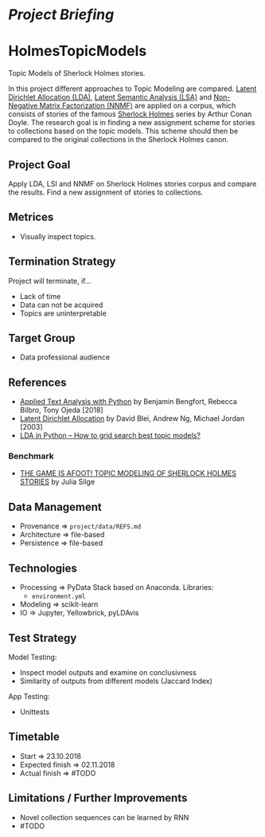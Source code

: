 *Project Briefing*
==================

# HolmesTopicModels
Topic Models of Sherlock Holmes stories.

In this project different approaches to Topic Modeling are compared. [Latent Dirichlet Allocation (LDA)](https://en.wikipedia.org/wiki/Latent_Dirichlet_allocation), [Latent Semantic Analysis (LSA)](https://en.wikipedia.org/wiki/Latent_semantic_analysis) and [Non-Negative Matrix Factorization (NNMF)](https://en.wikipedia.org/wiki/Non-negative_matrix_factorization) are applied on a corpus, which consists of stories of the famous [Sherlock Holmes](https://en.wikipedia.org/wiki/Sherlock_Holmes) series by Arthur Conan Doyle. The research goal is in finding a new assignment scheme for stories to collections based on the topic models. This scheme should then be compared to the original collections in the Sherlock Holmes canon.


## Project Goal
Apply LDA, LSI and NNMF on Sherlock Holmes stories corpus and compare the results. Find a new assignment of stories to collections.


## Metrices
* Visually inspect topics.


## Termination Strategy
Project will terminate, if...

* Lack of time
* Data can not be acquired
* Topics are uninterpretable


## Target Group
* Data professional audience


## References
* [Applied Text Analysis with Python](http://shop.oreilly.com/product/0636920052555.do) by Benjamin Bengfort, Rebecca Bilbro, Tony Ojeda [2018]
* [Latent Dirichlet Allocation](http://www.jmlr.org/papers/volume3/blei03a/blei03a.pdf) by David Blei, Andrew Ng, Michael Jordan [2003]
* [LDA in Python – How to grid search best topic models?](https://www.machinelearningplus.com/nlp/topic-modeling-python-sklearn-examples/)


### Benchmark
* [THE GAME IS AFOOT! TOPIC MODELING OF SHERLOCK HOLMES STORIES](https://juliasilge.com/blog/sherlock-holmes-stm/) by Julia Silge


## Data Management
* Provenance => `project/data/REFS.md`
* Architecture => file-based
* Persistence => file-based


## Technologies
* Processing => PyData Stack based on Anaconda. Libraries:
    * `environment.yml`
* Modeling => scikit-learn
* IO => Jupyter, Yellowbrick, pyLDAvis

## Test Strategy
Model Testing:

* Inspect model outputs and examine on conclusivness
* Similarity of outputs from different models (Jaccard Index)

App Testing:

* Unittests


## Timetable
* Start => 23.10.2018
* Expected finish => 02.11.2018
* Actual finish => \#TODO

## Limitations / Further Improvements
* Novel collection sequences can be learned by RNN
* \#TODO